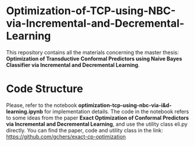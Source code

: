 # Optimization-of-TCP-using-NBC-via-Incremental-and-Decremental-Learning
This repository contains all the materials concerning the master thesis: **Optimization of Transductive Conformal Predictors using Naive Bayes Classifier via Incremental and Decremental Learning**.

# Code Structure
Please, refer to the notebook **optimization-tcp-using-nbc-via-i&d-learning.ipynb** for implementation details. The code in the notebook refers to some ideas from the paper **Exact Optimization of Conformal Predictors via Incremental and Decremental Learning**, and use the utility class eli.py directly. You can find the paper, code and utility class in the link: https://github.com/gchers/exact-cp-optimization



